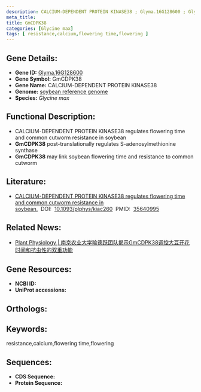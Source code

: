 ```yaml
---
description: CALCIUM-DEPENDENT PROTEIN KINASE38 ; Glyma.16G128600 ; Glycine max
meta_title:
title: GmCDPK38
categories: [Glycine max]
tags: [ resistance,calcium,flowering time,flowering ]
---
```


## Gene Details:
- **Gene ID:**	[Glyma.16G128600]()
- **Gene Symbol:** GmCDPK38
- **Gene Name:** CALCIUM-DEPENDENT PROTEIN KINASE38
- **Genome:** [soybean reference genome ]()
- **Species:** *Glycine max*

## Functional Description:
   - CALCIUM-DEPENDENT PROTEIN KINASE38 regulates flowering time and common cutworm resistance in soybean 
   - **GmCDPK38** post-translationally regulates S-adenosylmethionine synthase
   - **GmCDPK38** may link soybean flowering time and resistance to common cutworm

## Literature:
   - [CALCIUM-DEPENDENT PROTEIN KINASE38 regulates flowering time and common cutworm resistance in soybean.]( https://academic.oup.com/plphys/article/190/1/480/6596089?login=true)&nbsp;&nbsp;DOI:&nbsp;&nbsp;[10.1093/plphys/kiac260](https://academic.oup.com/plphys/article/190/1/480/6596089?login=true)&nbsp;&nbsp;PMID:&nbsp;&nbsp;[35640995](https://pubmed.ncbi.nlm.nih.gov/35640995/)

## Related News:
   - [Plant Physiology | 南京农业大学喻德跃团队揭示GmCDPK38调控大豆开花时间和抗虫性的双重功能](https://mp.weixin.qq.com/s?__biz=Mzg3MDEwNDEyMg==&mid=2247530403&idx=6&sn=1a1f9617e10c98f681690ffa76abefa5&chksm=ce90daf6f9e753e096f3c958f6027952606719e45ac53df0c20bb627474672bf3bfc144193a0&scene=27#wechat_redirect)

## Gene Resources:
- **NCBI ID:** [](https://www.ncbi.nlm.nih.gov/gene/?term=)
- **UniProt accessions:** [](https://www.uniprot.org/uniprotkb//entry)

## Orthologs:

## Keywords:
resistance,calcium,flowering time,flowering

## Sequences:
- **CDS Sequence:**
- **Protein Sequence:**

